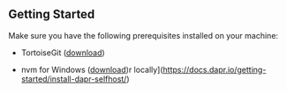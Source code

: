 ## Getting Started
  
Make sure you have the following prerequisites installed on your machine:

- TortoiseGit ([download](https://tortoisegit.org/))
<!-- Git ([download](https://git-scm.com/))-->
- nvm for Windows ([download](https://github.com/coreybutler/nvm-windows/releases/tag/1.1.8))r locally](https://docs.dapr.io/getting-started/install-dapr-selfhost/)
